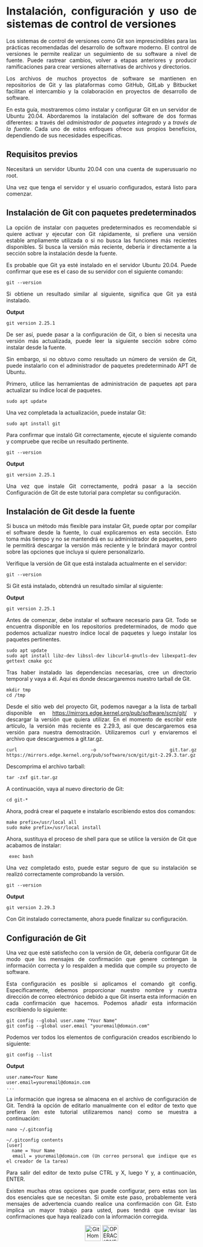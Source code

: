 <div align="justify">

# Instalación, configuración y uso de sistemas de control de versiones

 Los sistemas de control de versiones como Git son imprescindibles para las prácticas recomendadas del desarrollo de software moderno. El control de versiones le permite realizar un seguimiento de su software a nivel de fuente. Puede rastrear cambios, volver a etapas anteriores y producir ramificaciones para crear versiones alternativas de archivos y directorios.

 Los archivos de muchos proyectos de software se mantienen en repositorios de Git y las plataformas como GitHub, GitLab y Bitbucket facilitan el intercambio y la colaboración en proyectos de desarrollo de software.

 En esta guía, mostraremos cómo instalar y configurar Git en un servidor de Ubuntu 20.04. Abordaremos la instalación del software de dos formas diferentes: a través del *administrador de paquetes integrado* y a *través de la fuente*. Cada uno de estos enfoques ofrece sus propios beneficios, dependiendo de sus necesidades específicas.

## Requisitos previos

 Necesitará un servidor Ubuntu 20.04 con una cuenta de superusuario no root.

 Una vez que tenga el servidor y el usuario configurados, estará listo para comenzar.

## Instalación de Git con paquetes predeterminados

 La opción de instalar con paquetes predeterminados es recomendable si quiere activar y ejecutar con Git rápidamente, si prefiere una versión estable ampliamente utilizada o si no busca las funciones más recientes disponibles. Si busca la versión más reciente, debería ir directamente a la sección sobre la instalación desde la fuente.

 Es probable que Git ya esté instalado en el servidor Ubuntu 20.04. Puede confirmar que ese es el caso de su servidor con el siguiente comando:

```
git --version
```

 Si obtiene un resultado similar al siguiente, significa que Git ya está instalado.

__Output__

```
git version 2.25.1
```

 De ser así, puede pasar a la configuración de Git, o bien si necesita una versión más actualizada, puede leer la siguiente sección sobre cómo instalar desde la fuente.

 Sin embargo, si no obtuvo como resultado un número de versión de Git, puede instalarlo con el administrador de paquetes predeterminado APT de Ubuntu.

 Primero, utilice las herramientas de administración de paquetes apt para actualizar su índice local de paquetes.

```
sudo apt update
``` 

 Una vez completada la actualización, puede instalar Git:

```
sudo apt install git
``` 

 Para confirmar que instaló Git correctamente, ejecute el siguiente comando y compruebe que recibe un resultado pertinente.

```
git --version
```

__Output__

```
git version 2.25.1
```

 Una vez que instale Git correctamente, podrá pasar a la sección Configuración de Git de este tutorial para completar su configuración.

## Instalación de Git desde la fuente

 Si busca un método más flexible para instalar Git, puede optar por compilar el software desde la fuente, lo cual explicaremos en esta sección. Esto toma más tiempo y no se mantendrá en su administrador de paquetes, pero le permitirá descargar la versión más reciente y le brindará mayor control sobre las opciones que incluya si quiere personalizarlo.

 Verifique la versión de Git que está instalada actualmente en el servidor:

```
git --version
```

 Si Git está instalado, obtendrá un resultado similar al siguiente:

__Output__

```
git version 2.25.1
```

 Antes de comenzar, debe instalar el software necesario para Git. Todo se encuentra disponible en los repositorios predeterminados, de modo que podemos actualizar nuestro índice local de paquetes y luego instalar los paquetes pertinentes.

```
sudo apt update
sudo apt install libz-dev libssl-dev libcurl4-gnutls-dev libexpat1-dev gettext cmake gcc
``` 

 Tras haber instalado las dependencias necesarias, cree un directorio temporal y vaya a él. Aquí es donde descargaremos nuestro tarball de Git.

```
mkdir tmp
cd /tmp
``` 

 Desde el sitio web del proyecto Git, podemos navegar a la lista de tarball disponible en https://mirrors.edge.kernel.org/pub/software/scm/git/ y descargar la versión que quiera utilizar. En el momento de escribir este artículo, la versión más reciente es 2.29.3, así que descargaremos esa versión para nuestra demostración. Utilizaremos curl y enviaremos el archivo que descarguemos a git.tar.gz.

```
curl -o git.tar.gz https://mirrors.edge.kernel.org/pub/software/scm/git/git-2.29.3.tar.gz
``` 

 Descomprima el archivo tarball:

```
tar -zxf git.tar.gz
``` 

 A continuación, vaya al nuevo directorio de Git:

```
cd git-*
``` 

 Ahora, podrá crear el paquete e instalarlo escribiendo estos dos comandos:

```
make prefix=/usr/local all
sudo make prefix=/usr/local install
``` 

 Ahora, sustituya el proceso de shell para que se utilice la versión de Git que acabamos de instalar:

```
 exec bash
```

 Una vez completado esto, puede estar seguro de que su instalación se realizó correctamente comprobando la versión.

```
git --version
```

__Output__

```
git version 2.29.3
```

 Con Git instalado correctamente, ahora puede finalizar su configuración.

## Configuración de Git

 Una vez que esté satisfecho con la versión de Git, debería configurar Git de modo que los mensajes de confirmación que genere contengan la información correcta y lo respalden a medida que compile su proyecto de software.

 Esta configuración es posible si aplicamos el comando git config. Específicamente, debemos proporcionar nuestro nombre y nuestra dirección de correo electrónico debido a que Git inserta esta información en cada confirmación que hacemos. Podemos añadir esta información escribiendo lo siguiente:

```
git config --global user.name "Your Name"
git config --global user.email "youremail@domain.com"
```

 Podemos ver todos los elementos de configuración creados escribiendo lo siguiente:

```
git config --list
```

__Output__

```
user.name=Your Name
user.email=youremail@domain.com
...
```

 La información que ingresa se almacena en el archivo de configuración de Git. Tendrá la opción de editarlo manualmente con el editor de texto que prefiera (en este tutorial utilizaremos nano) como se muestra a continuación:

```
nano ~/.gitconfig
```

``` 
~/.gitconfig contents
[user]
  name = Your Name
  email = youremail@domain.com (Un correo personal que indique que es el creador de la tarea)
```

 Para salir del editor de texto pulse CTRL y X, luego Y y, a continuación, ENTER.

 Existen muchas otras opciones que puede configurar, pero estas son las dos esenciales que se necesitan. Si omite este paso, probablemente verá mensajes de advertencia cuando realice una confirmación con Git. Esto implica un mayor trabajo para usted, pues tendrá que revisar las confirmaciones que haya realizado con la información corregida.

<div align="center">
    <a href="README.md"><img src="../../img/home.png" alt="Git Home" style="width:42px;height:42px;"></a>
    <a href="OPERACIONES_ESENCIALES.md"><img src="../../img/next.png" alt="OPERACIONES ESENCIALES" style="width:42px;height:42px;"> 
</div>

</div>